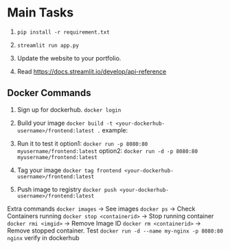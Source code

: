 # Main Tasks
1. `pip install -r requirement.txt`

2. `streamlit run app.py`

2. Update the website to your portfolio.

3. Read https://docs.streamlit.io/develop/api-reference



## Docker Commands

1. Sign up for dockerhub.
`docker login`

2. Build your image
`docker build -t <your-dockerhub-username>/frontend:latest .`
example:

3. Run it to test it
option1: `docker run -p 8080:80 myusername/frontend:latest`
option2: `docker run -d -p 8080:80 myusername/frontend:latest`

4. Tag your image
`docker tag frontend <your-dockerhub-username>/frontend:latest`

5. Push image to registry
`docker push <your-dockerhub-username>/frontend:latest`

Extra commands
`docker images` -> See images
`docker ps` -> Check Containers running
`docker stop <containerid>` -> Stop running container
`docker rmi <imgid>` -> Remove Image ID
`docker rm <containerid>` -> Remove stopped container.
Test `docker run -d --name my-nginx -p 8080:80 nginx`
verify in dockerhub